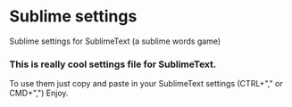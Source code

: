 Sublime settings
================

Sublime settings for SublimeText (a sublime words game)

### This is really cool settings file for SublimeText.

To use them just copy and paste in your SublimeText settings (CTRL+"," or CMD+",")
Enjoy.
